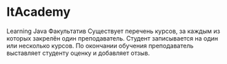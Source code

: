 # ItAcademy
Learning Java
Факультатив
Существует перечень курсов, за каждым из которых закрелён один преподаватель.
Студент записывается на один или несколько курсов.
По окончании обучения преподаватель выставляет студенту оценку и добавляет отзыв.
